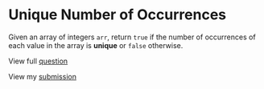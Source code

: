 # **Unique Number of Occurrences**

Given an array of integers `arr`, return `true` if the number of occurrences of each value in the array is **unique** or `false` otherwise.

View full [question](https://leetcode.com/problems/unique-number-of-occurrences?envType=study-plan-v2&envId=leetcode-75)

View my [submission](https://leetcode.com/problems/unique-number-of-occurrences/submissions/1493142669)
